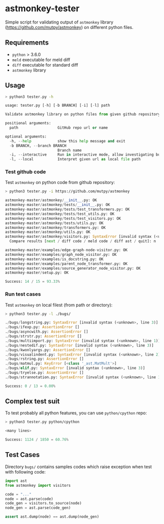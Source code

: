 # astmonkey-tester #


Simple script for validating output of `astmonkey` library (https://github.com/mutpy/astmonkey) on different python files.

## Requirements ##

* `python` > 3.6.0
* `meld` executable for meld diff
* `diff` executable for standard diff
* `astmonkey` library

## Usage ##

```bash
> python3 tester.py -h
```

```python
usage: tester.py [-h] [-b BRANCH] [-i] [-l] path

Validate astmonkey library on python files from given github repository.

positional arguments:
  path                  GitHub repo url or name

optional arguments:
  -h, --help            show this help message and exit
  -b BRANCH, --branch BRANCH
                        Branch name
  -i, --interactive     Run in interactive mode, allow investigating bugs
  -l, --local           Interpret given url as local file path
```

### Test github code ###
Test `astmonkey` on python code from github repository:

```bash
> python3 tester.py -i https://github.com/mutpy/astmonkey
```

```python
astmonkey-master/astmonkey/__init__.py: OK
astmonkey-master/astmonkey/tests/__init__.py: OK
astmonkey-master/astmonkey/tests/test_transformers.py: OK
astmonkey-master/astmonkey/tests/test_utils.py: OK
astmonkey-master/astmonkey/tests/test_visitors.py: OK
astmonkey-master/astmonkey/tests/utils.py: OK
astmonkey-master/astmonkey/transformers.py: OK
astmonkey-master/astmonkey/utils.py: OK
astmonkey-master/astmonkey/visitors.py: SyntaxError [invalid syntax (<unknown>, line 59)]
  Compare results [next / diff code / meld code / diff ast / quit]: n

astmonkey-master/examples/edge-graph-node-visitor.py: OK
astmonkey-master/examples/graph_node_visitor.py: OK
astmonkey-master/examples/is_docstring.py: OK
astmonkey-master/examples/parent_node_transformer.py: OK
astmonkey-master/examples/source_generator_node_visitor.py: OK
astmonkey-master/setup.py: OK

Success: 14 / 15 = 93.33%
```

### Run test cases ###
Test `astmonkey` on local filest (from path or directory):

```bash
> python3 tester.py -l ./bugs/
```

```python
./bugs/longstring.py: SyntaxError [invalid syntax (<unknown>, line 3)]
./bugs/ifexp.py: AssertionError []
./bugs/asyncwith.py: AssertionError []
./bugs/strstr.py: AssertionError []
./bugs/multiimport.py: SyntaxError [invalid syntax (<unknown>, line 1)]
./bugs/nestedif.py: SyntaxError [invalid syntax (<unknown>, line 3)]
./bugs/kwonlyargs.py: AssertionError []
./bugs/visualindent.py: SyntaxError [invalid syntax (<unknown>, line 2)]
./bugs/rstring.py: AssertionError []
./bugs/matmul.py: KeyError [<class '_ast.MatMult'>]
./bugs/elif.py: SyntaxError [invalid syntax (<unknown>, line 3)]
./bugs/tryelse.py: AssertionError []
./bugs/strannotation.py: SyntaxError [invalid syntax (<unknown>, line 1)]

Success: 0 / 13 = 0.00%
```

## Complex test suit ## 
To test probably all python features, you can use `python/cpython` repo:

```bash
> python3 tester.py python/cpython
```

```python
<many lines>

Success: 1124 / 1850 = 60.76%
```

## Test Cases ##
Directory `bugs/` contains samples codes which raise exception when test with following code:
```python
import ast
from astmonkey import visitors

code = "..."
node = ast.parse(code)
code_gen = visitors.to_source(node)
node_gen = ast.parse(code_gen)

assert ast.dump(node) == ast.dump(node_gen)
```
